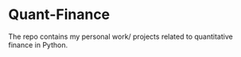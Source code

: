 # Quant-Finance
The repo contains my personal work/ projects related to quantitative finance in Python. 
